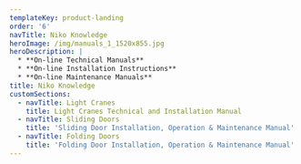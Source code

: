 ```yaml
---
templateKey: product-landing
order: '6'
navTitle: Niko Knowledge
heroImage: /img/manuals_1_1520x855.jpg
heroDescription: |
  * **On-line Technical Manuals**
  * **On-line Installation Instructions**
  * **On-line Maintenance Manuals**
title: Niko Knowledge
customSections:
  - navTitle: Light Cranes
    title: Light Cranes Technical and Installation Manual
  - navTitle: Sliding Doors
    title: 'Sliding Door Installation, Operation & Maintenance Manual'
  - navTitle: Folding Doors
    title: 'Folding Door Installation, Operation & Maintenance Manual'
---
```


